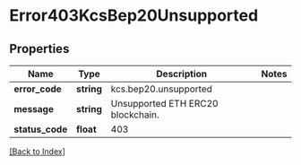 # Error403KcsBep20Unsupported

## Properties

Name | Type | Description | Notes
------------ | ------------- | ------------- | -------------
**error_code** | **string** | kcs.bep20.unsupported |
**message** | **string** | Unsupported ETH ERC20 blockchain. |
**status_code** | **float** | 403 |

[[Back to Index]](../index.md)
